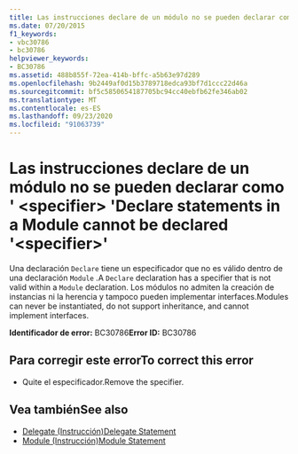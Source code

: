 ```yaml
---
title: Las instrucciones declare de un módulo no se pueden declarar como ' <specifier> '
ms.date: 07/20/2015
f1_keywords:
- vbc30786
- bc30786
helpviewer_keywords:
- BC30786
ms.assetid: 488b855f-72ea-414b-bffc-a5b63e97d289
ms.openlocfilehash: 9b2449af0d15b3789718edca93bf7d1ccc22d46a
ms.sourcegitcommit: bf5c5850654187705bc94cc40ebfb62fe346ab02
ms.translationtype: MT
ms.contentlocale: es-ES
ms.lasthandoff: 09/23/2020
ms.locfileid: "91063739"
---
```

# <a name="declare-statements-in-a-module-cannot-be-declared-specifier"></a><span data-ttu-id="dbaf5-102">Las instrucciones declare de un módulo no se pueden declarar como ' \<specifier> '</span><span class="sxs-lookup"><span data-stu-id="dbaf5-102">Declare statements in a Module cannot be declared '\<specifier>'</span></span>

<span data-ttu-id="dbaf5-103">Una declaración `Declare` tiene un especificador que no es válido dentro de una declaración `Module` .</span><span class="sxs-lookup"><span data-stu-id="dbaf5-103">A `Declare` declaration has a specifier that is not valid within a `Module` declaration.</span></span> <span data-ttu-id="dbaf5-104">Los módulos no admiten la creación de instancias ni la herencia y tampoco pueden implementar interfaces.</span><span class="sxs-lookup"><span data-stu-id="dbaf5-104">Modules can never be instantiated, do not support inheritance, and cannot implement interfaces.</span></span>  
  
 <span data-ttu-id="dbaf5-105">**Identificador de error:** BC30786</span><span class="sxs-lookup"><span data-stu-id="dbaf5-105">**Error ID:** BC30786</span></span>  
  
## <a name="to-correct-this-error"></a><span data-ttu-id="dbaf5-106">Para corregir este error</span><span class="sxs-lookup"><span data-stu-id="dbaf5-106">To correct this error</span></span>  
  
- <span data-ttu-id="dbaf5-107">Quite el especificador.</span><span class="sxs-lookup"><span data-stu-id="dbaf5-107">Remove the specifier.</span></span>  
  
## <a name="see-also"></a><span data-ttu-id="dbaf5-108">Vea también</span><span class="sxs-lookup"><span data-stu-id="dbaf5-108">See also</span></span>

- [<span data-ttu-id="dbaf5-109">Delegate (Instrucción)</span><span class="sxs-lookup"><span data-stu-id="dbaf5-109">Delegate Statement</span></span>](../language-reference/statements/delegate-statement.md)
- [<span data-ttu-id="dbaf5-110">Module (Instrucción)</span><span class="sxs-lookup"><span data-stu-id="dbaf5-110">Module Statement</span></span>](../language-reference/statements/module-statement.md)
